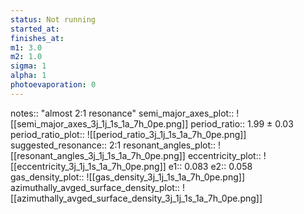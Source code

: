 ```yaml
---
status: Not running
started_at:
finishes_at:
m1: 3.0
m2: 1.0
sigma: 1
alpha: 1
photoevaporation: 0
---
```


notes:: "almost 2:1 resonance"
semi_major_axes_plot:: ![[semi_major_axes_3j_1j_1s_1a_7h_0pe.png]]
period_ratio:: 1.99 ± 0.03
period_ratio_plot:: ![[period_ratio_3j_1j_1s_1a_7h_0pe.png]]
suggested_resonance:: 2:1
resonant_angles_plot:: ![[resonant_angles_3j_1j_1s_1a_7h_0pe.png]]
eccentricity_plot:: ![[eccentricity_3j_1j_1s_1a_7h_0pe.png]]
e1:: 0.083
e2:: 0.058
gas_density_plot:: ![[gas_density_3j_1j_1s_1a_7h_0pe.png]]
azimuthally_avged_surface_density_plot:: ![[azimuthally_avged_surface_density_3j_1j_1s_1a_7h_0pe.png]]
